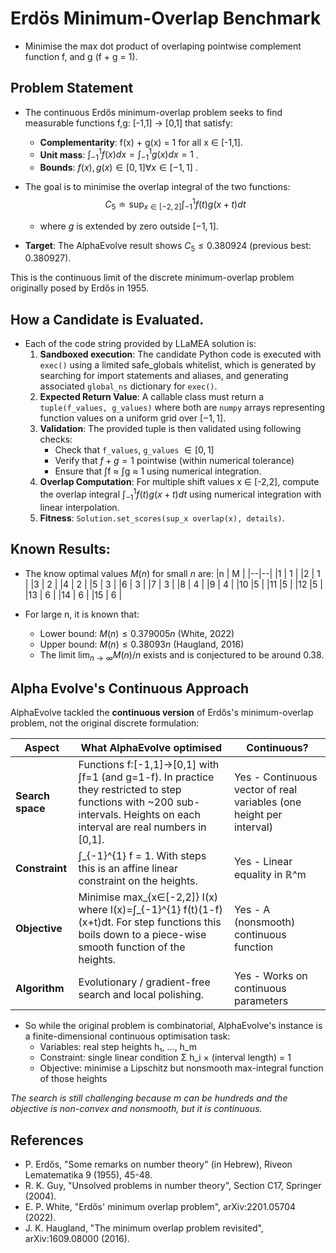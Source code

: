 # Erdös Minimum-Overlap Benchmark
* Minimise the max dot product of overlaping pointwise complement function f, and g (f + g = 1).

## Problem Statement
* The continuous Erdős minimum-overlap problem seeks to find measurable functions f,g: [-1,1] → [0,1] that satisfy:
  * **Complementarity**: f(x) + g(x) = 1 for all x ∈ [-1,1].
  * **Unit mass**: $\int_{-1}^1 f(x)dx = \int_{-1}^1 g(x)dx = 1$ .
  * **Bounds**: $f(x), g(x) \in [0,1] \forall x ∈ [-1,1]$ .
* The goal is to minimise the overlap integral of the two functions:
  $$
    C_5 \doteq \sup_{x\in [-2,2]}\int_{-1}^1f(t)g(x+t)dt
  $$
  * where $g$ is extended by zero outside $[-1, 1]$.

* **Target**: The AlphaEvolve result shows $C_5 \le 0.380924$ (previous best: $0.380927$).

This is the continuous limit of the discrete minimum-overlap problem originally posed by Erdős in 1955.

## How a Candidate is Evaluated.
* Each of the code string provided by LLaMEA solution is:
  1. **Sandboxed execution**: The candidate Python code is executed with `exec()` using a limited safe_globals whitelist, which is generated by searching for import statements and aliases, and generating associated `global_ns` dictionary for `exec()`.
  2. **Expected Return Value**: A callable class must return a `tuple(f_values, g_values)` where both are `numpy` arrays representing function values on a uniform grid over $[-1,1]$.
  3. **Validation**: The provided tuple is then validated using following checks:
      * Check that `f_values`, `g_values` $\in [0,1]$
      * Verify that $f + g = 1$ pointwise (within numerical tolerance)
      * Ensure that ∫f ≈ ∫g ≈ 1 using numerical integration.
  4. **Overlap Computation**: For multiple shift values x ∈ [-2,2], compute the overlap integral $\int_{-1}^1 f(t)g(x+t)dt$ using numerical integration with linear interpolation.
  5. **Fitness**: `Solution.set_scores(sup_x overlap(x), details)`.

## Known Results:
* The know optimal values $M(n)$ for small $n$ are:
  |n | M |
  |--|--|
  |1 | 1 |
  |2 | 1 |
  |3 | 2 |
  |4 | 2 |
  |5 | 3 |
  |6 | 3 |
  |7 | 3 |
  |8 | 4 |
  |9 | 4 |
  |10 |5 |
  |11 |5 |
  |12 |5 |
  |13 | 6 |
  |14 | 6 |
  |15 | 6 |

* For large n, it is known that:
  * Lower bound: $M(n) \le 0.379005n$ (White, 2022)
  * Upper bound: $M(n) \le 0.38093n$ (Haugland, 2016)
  * The limit $\lim_{n→∞} M(n)/n$ exists and is conjectured to be around $0.38$.

## Alpha Evolve's Continuous Approach
AlphaEvolve tackled the **continuous version** of Erdős's minimum-overlap problem, not the original discrete formulation:

| Aspect | What AlphaEvolve optimised | Continuous? |
|--------|---------------------------|-------------|
| **Search space** | Functions f:[-1,1]→[0,1] with ∫f=1 (and g=1-f). In practice they restricted to step functions with ~200 sub-intervals. Heights on each interval are real numbers in [0,1]. | Yes - Continuous vector of real variables (one height per interval) |
| **Constraint** | ∫_{-1}^{1} f = 1. With steps this is an affine linear constraint on the heights. | Yes - Linear equality in ℝ^m |
| **Objective** | Minimise max_{x∈[-2,2]} I(x) where I(x)=∫_{-1}^{1} f(t)(1-f)(x+t)dt. For step functions this boils down to a piece-wise smooth function of the heights. | Yes - A (nonsmooth) continuous function |
| **Algorithm** | Evolutionary / gradient-free search and local polishing. | Yes - Works on continuous parameters |

* So while the original problem is combinatorial, AlphaEvolve's instance is a finite-dimensional continuous optimisation task:
  * Variables: real step heights h₁, ..., h_m
  * Constraint: single linear condition Σ h_i × (interval length) = 1
  * Objective: minimise a Lipschitz but nonsmooth max-integral function of those heights

*The search is still challenging because m can be hundreds and the objective is non-convex and nonsmooth, but it is continuous.*

## References
* P. Erdős, "Some remarks on number theory" (in Hebrew), Riveon Lematematika 9 (1955), 45-48.
* R. K. Guy, "Unsolved problems in number theory", Section C17, Springer (2004).
* E. P. White, "Erdős' minimum overlap problem", arXiv:2201.05704 (2022).
* J. K. Haugland, "The minimum overlap problem revisited", arXiv:1609.08000 (2016).

